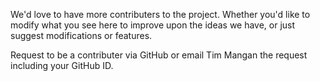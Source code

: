 We'd love to have more contributers to the project.  Whether you'd like to modify what you see here to improve upon the ideas we have, or just suggest modifications or features.

Request to be a contributer via GitHub or email Tim Mangan the request including your GitHub ID.

